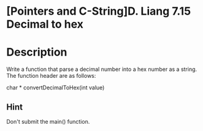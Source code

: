 # [Pointers and C-String]D. Liang 7.15 Decimal to hex

# Description

Write a function that parse a decimal number into a hex number as a string. The function header are as follows: 

char * convertDecimalToHex(int value)

## Hint

Don't submit the main() function.
